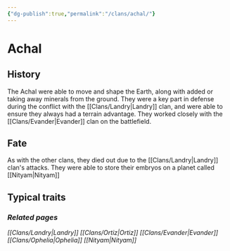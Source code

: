 ```yaml
---
{"dg-publish":true,"permalink":"/clans/achal/"}
---
```


# Achal
## History
The Achal were able to move and shape the Earth, along with added or taking away minerals from the ground. They were a key part in defense during the conflict with the [[Clans/Landry\|Landry]] clan, and were able to ensure they always had a terrain advantage. They worked closely with the [[Clans/Evander\|Evander]] clan on the battlefield. 
## Fate
As with the other clans, they died out due to the [[Clans/Landry\|Landry]] clan's attacks. They were able to store their embryos on a planet called [[Nityam\|Nityam]]
## Typical traits
### *Related pages*
*[[Clans/Landry\|Landry]]*
*[[Clans/Ortiz\|Ortiz]]*
*[[Clans/Evander\|Evander]]*
*[[Clans/Ophelia\|Ophelia]]*
*[[Nityam\|Nityam]]*